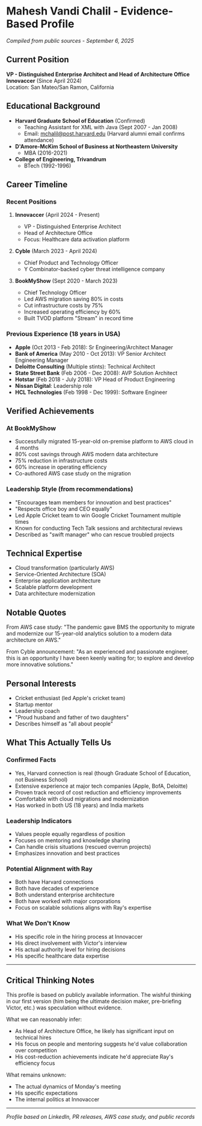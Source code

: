 # Mahesh Vandi Chalil - Evidence-Based Profile
*Compiled from public sources - September 6, 2025*

## Current Position
**VP - Distinguished Enterprise Architect and Head of Architecture Office**  
**Innovaccer** (Since April 2024)  
Location: San Mateo/San Ramon, California

## Educational Background
- **Harvard Graduate School of Education** (Confirmed)
  - Teaching Assistant for XML with Java (Sept 2007 - Jan 2008)
  - Email: mchalil@post.harvard.edu (Harvard alumni email confirms attendance)
- **D'Amore-McKim School of Business at Northeastern University**
  - MBA (2016-2021)
- **College of Engineering, Trivandrum**
  - BTech (1992-1996)

## Career Timeline

### Recent Positions
1. **Innovaccer** (April 2024 - Present)
   - VP - Distinguished Enterprise Architect
   - Head of Architecture Office
   - Focus: Healthcare data activation platform

2. **Cyble** (March 2023 - April 2024) 
   - Chief Product and Technology Officer
   - Y Combinator-backed cyber threat intelligence company

3. **BookMyShow** (Sept 2020 - March 2023)
   - Chief Technology Officer
   - Led AWS migration saving 80% in costs
   - Cut infrastructure costs by 75%
   - Increased operating efficiency by 60%
   - Built TVOD platform "Stream" in record time

### Previous Experience (18 years in USA)
- **Apple** (Oct 2013 - Feb 2018): Sr Engineering/Architect Manager
- **Bank of America** (May 2010 - Oct 2013): VP Senior Architect Engineering Manager
- **Deloitte Consulting** (Multiple stints): Technical Architect
- **State Street Bank** (Feb 2006 - Dec 2008): AVP Solution Architect
- **Hotstar** (Feb 2018 - July 2018): VP Head of Product Engineering
- **Nissan Digital**: Leadership role
- **HCL Technologies** (Feb 1998 - Dec 1999): Software Engineer

## Verified Achievements

### At BookMyShow
- Successfully migrated 15-year-old on-premise platform to AWS cloud in 4 months
- 80% cost savings through AWS modern data architecture
- 75% reduction in infrastructure costs
- 60% increase in operating efficiency
- Co-authored AWS case study on the migration

### Leadership Style (from recommendations)
- "Encourages team members for innovation and best practices"
- "Respects office boy and CEO equally"
- Led Apple Cricket team to win Google Cricket Tournament multiple times
- Known for conducting Tech Talk sessions and architectural reviews
- Described as "swift manager" who can rescue troubled projects

## Technical Expertise
- Cloud transformation (particularly AWS)
- Service-Oriented Architecture (SOA)
- Enterprise application architecture
- Scalable platform development
- Data architecture modernization

## Notable Quotes
From AWS case study: "The pandemic gave BMS the opportunity to migrate and modernize our 15-year-old analytics solution to a modern data architecture on AWS."

From Cyble announcement: "As an experienced and passionate engineer, this is an opportunity I have been keenly waiting for; to explore and develop more innovative solutions."

## Personal Interests
- Cricket enthusiast (led Apple's cricket team)
- Startup mentor
- Leadership coach
- "Proud husband and father of two daughters"
- Describes himself as "all about people"

## What This Actually Tells Us

### Confirmed Facts
- Yes, Harvard connection is real (though Graduate School of Education, not Business School)
- Extensive experience at major tech companies (Apple, BofA, Deloitte)
- Proven track record of cost reduction and efficiency improvements
- Comfortable with cloud migrations and modernization
- Has worked in both US (18 years) and India markets

### Leadership Indicators
- Values people equally regardless of position
- Focuses on mentoring and knowledge sharing
- Can handle crisis situations (rescued overrun projects)
- Emphasizes innovation and best practices

### Potential Alignment with Ray
- Both have Harvard connections
- Both have decades of experience
- Both understand enterprise architecture
- Both have worked with major corporations
- Focus on scalable solutions aligns with Ray's expertise

### What We Don't Know
- His specific role in the hiring process at Innovaccer
- His direct involvement with Victor's interview
- His actual authority level for hiring decisions
- His specific healthcare data expertise

---

## Critical Thinking Notes

This profile is based on publicly available information. The wishful thinking in our first version (him being the ultimate decision maker, pre-briefing Victor, etc.) was speculation without evidence. 

What we can reasonably infer:
- As Head of Architecture Office, he likely has significant input on technical hires
- His focus on people and mentoring suggests he'd value collaboration over competition
- His cost-reduction achievements indicate he'd appreciate Ray's efficiency focus

What remains unknown:
- The actual dynamics of Monday's meeting
- His specific expectations
- The internal politics at Innovaccer

---

*Profile based on LinkedIn, PR releases, AWS case study, and public records*